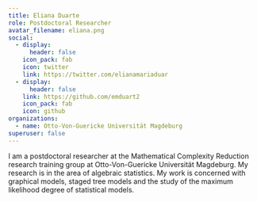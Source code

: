 ```yaml
---
title: Eliana Duarte
role: Postdoctoral Researcher
avatar_filename: eliana.png
social:
  - display:
      header: false
    icon_pack: fab
    icon: twitter
    link: https://twitter.com/elianamariaduar
  - display:
      header: false
    link: https://github.com/emduart2
    icon_pack: fab
    icon: github
organizations:
  - name: Otto-Von-Guericke Universität Magdeburg
superuser: false
---
```

I am a postdoctoral researcher at the Mathematical Complexity Reduction research training group at Otto-Von-Guericke Universität Magdeburg. My research is in the area of algebraic statistics. My work is concerned with graphical models, staged tree models and the study of the maximum likelihood degree of statistical models.
